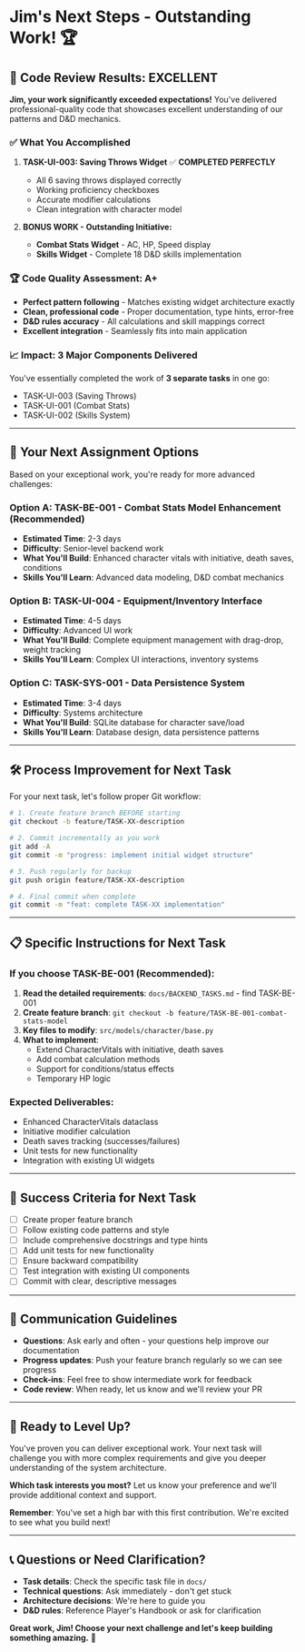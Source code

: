 # Jim's Next Steps - Outstanding Work! 🏆

## 🎉 **Code Review Results: EXCELLENT**

**Jim, your work significantly exceeded expectations!** You've delivered professional-quality code that showcases excellent understanding of our patterns and D&D mechanics.

### ✅ **What You Accomplished**

1. **TASK-UI-003: Saving Throws Widget** ✅ **COMPLETED PERFECTLY**
   - All 6 saving throws displayed correctly
   - Working proficiency checkboxes
   - Accurate modifier calculations
   - Clean integration with character model

2. **BONUS WORK - Outstanding Initiative:**
   - **Combat Stats Widget** - AC, HP, Speed display
   - **Skills Widget** - Complete 18 D&D skills implementation

### 🏆 **Code Quality Assessment: A+**

- **Perfect pattern following** - Matches existing widget architecture exactly
- **Clean, professional code** - Proper documentation, type hints, error-free
- **D&D rules accuracy** - All calculations and skill mappings correct
- **Excellent integration** - Seamlessly fits into main application

### 📈 **Impact: 3 Major Components Delivered**

You've essentially completed the work of **3 separate tasks** in one go:
- TASK-UI-003 (Saving Throws)
- TASK-UI-001 (Combat Stats) 
- TASK-UI-002 (Skills System)

---

## 🎯 **Your Next Assignment Options**

Based on your exceptional work, you're ready for more advanced challenges:

### **Option A: TASK-BE-001 - Combat Stats Model Enhancement** (Recommended)
- **Estimated Time**: 2-3 days
- **Difficulty**: Senior-level backend work
- **What You'll Build**: Enhanced character vitals with initiative, death saves, conditions
- **Skills You'll Learn**: Advanced data modeling, D&D combat mechanics

### **Option B: TASK-UI-004 - Equipment/Inventory Interface**
- **Estimated Time**: 4-5 days  
- **Difficulty**: Advanced UI work
- **What You'll Build**: Complete equipment management with drag-drop, weight tracking
- **Skills You'll Learn**: Complex UI interactions, inventory systems

### **Option C: TASK-SYS-001 - Data Persistence System**
- **Estimated Time**: 3-4 days
- **Difficulty**: Systems architecture
- **What You'll Build**: SQLite database for character save/load
- **Skills You'll Learn**: Database design, data persistence patterns

---

## 🛠 **Process Improvement for Next Task**

For your next task, let's follow proper Git workflow:

```bash
# 1. Create feature branch BEFORE starting
git checkout -b feature/TASK-XX-description

# 2. Commit incrementally as you work
git add -A
git commit -m "progress: implement initial widget structure"

# 3. Push regularly for backup
git push origin feature/TASK-XX-description

# 4. Final commit when complete
git commit -m "feat: complete TASK-XX implementation"
```

---

## 📋 **Specific Instructions for Next Task**

### **If you choose TASK-BE-001 (Recommended):**

1. **Read the detailed requirements**: `docs/BACKEND_TASKS.md` - find TASK-BE-001
2. **Create feature branch**: `git checkout -b feature/TASK-BE-001-combat-stats-model`
3. **Key files to modify**: `src/models/character/base.py`
4. **What to implement**:
   - Extend CharacterVitals with initiative, death saves
   - Add combat calculation methods
   - Support for conditions/status effects
   - Temporary HP logic

### **Expected Deliverables:**
- Enhanced CharacterVitals dataclass
- Initiative modifier calculation
- Death saves tracking (successes/failures)
- Unit tests for new functionality
- Integration with existing UI widgets

---

## 🎯 **Success Criteria for Next Task**

- [ ] Create proper feature branch
- [ ] Follow existing code patterns and style
- [ ] Include comprehensive docstrings and type hints
- [ ] Add unit tests for new functionality
- [ ] Ensure backward compatibility
- [ ] Test integration with existing UI components
- [ ] Commit with clear, descriptive messages

---

## 💬 **Communication Guidelines**

- **Questions**: Ask early and often - your questions help improve our documentation
- **Progress updates**: Push your feature branch regularly so we can see progress
- **Check-ins**: Feel free to show intermediate work for feedback
- **Code review**: When ready, let us know and we'll review your PR

---

## 🚀 **Ready to Level Up?**

You've proven you can deliver exceptional work. Your next task will challenge you with more complex requirements and give you deeper understanding of the system architecture.

**Which task interests you most?** Let us know your preference and we'll provide additional context and support.

**Remember**: You've set a high bar with this first contribution. We're excited to see what you build next!

---

## 📞 **Questions or Need Clarification?**

- **Task details**: Check the specific task file in `docs/`
- **Technical questions**: Ask immediately - don't get stuck
- **Architecture decisions**: We're here to guide you
- **D&D rules**: Reference Player's Handbook or ask for clarification

**Great work, Jim! Choose your next challenge and let's keep building something amazing.** 🎲